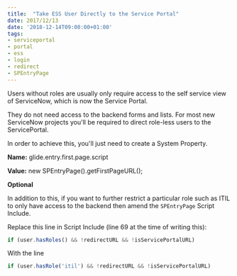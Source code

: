 ```yaml
---
title:  "Take ESS User Directly to the Service Portal"
date: 2017/12/13
date: '2018-12-14T09:00:00+01:00'
tags:
- serviceportal
- portal
- ess
- login
- redirect
- SPEntryPage
---
```


Users without roles are usually only require access to the self service view of ServiceNow, which is now the Service Portal.

They do not need access to the backend forms and lists. For most new ServiceNow projects you'll be required to direct role-less users to the ServicePortal.

<!--break-->

In order to achieve this, you'll just need to create a System Property.

**Name:** glide.entry.first.page.script

**Value:** new SPEntryPage().getFirstPageURL();

**Optional**

In addition to this, if you want to further restrict a particular role such as ITIL to only have access to the backend then amend the `SPEntryPage` Script Include.

Replace this line in Script Include (line 69 at the time of writing this):

```javascript
if (user.hasRoles() && !redirectURL && !isServicePortalURL)
```

With the line

```javascript
if (user.hasRole('itil') && !redirectURL && !isServicePortalURL)
```
